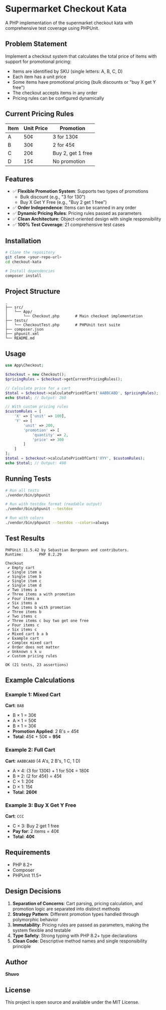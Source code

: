 # Supermarket Checkout Kata

A PHP implementation of the supermarket checkout kata with comprehensive test coverage using PHPUnit.

## Problem Statement

Implement a checkout system that calculates the total price of items with support for promotional pricing:

- Items are identified by SKU (single letters: A, B, C, D)
- Each item has a unit price
- Some items have promotional pricing (bulk discounts or "buy X get Y free")
- The checkout accepts items in any order
- Pricing rules can be configured dynamically

## Current Pricing Rules

| Item | Unit Price | Promotion           |
|------|-----------|---------------------|
| A    | 50¢       | 3 for 130¢          |
| B    | 30¢       | 2 for 45¢           |
| C    | 20¢       | Buy 2, get 1 free   |
| D    | 15¢       | No promotion        |

## Features

- ✅ **Flexible Promotion System**: Supports two types of promotions
  - Bulk discount (e.g., "3 for 130")
  - Buy X Get Y Free (e.g., "Buy 2 get 1 free")
- ✅ **Order Independence**: Items can be scanned in any order
- ✅ **Dynamic Pricing Rules**: Pricing rules passed as parameters
- ✅ **Clean Architecture**: Object-oriented design with single responsibility
- ✅ **100% Test Coverage**: 21 comprehensive test cases

## Installation

```bash
# Clone the repository
git clone <your-repo-url>
cd checkout-kata

# Install dependencies
composer install
```

## Project Structure

```
.
├── src/
│   └── App/
│       └── Checkout.php       # Main checkout implementation
├── tests/
│   └── CheckoutTest.php       # PHPUnit test suite
├── composer.json
├── phpunit.xml
└── README.md
```

## Usage

```php
use App\Checkout;

$checkout = new Checkout();
$pricingRules = $checkout->getCurrentPricingRules();

// Calculate price for a cart
$total = $checkout->calculatePriceOfCart('AABBCABD', $pricingRules);
echo $total; // Output: 260

// With custom pricing rules
$customRules = [
    'X' => ['unit' => 100],
    'Y' => [
        'unit' => 200,
        'promotion' => [
            'quantity' => 2,
            'price' => 300
        ]
    ]
];
$total = $checkout->calculatePriceOfCart('XYY', $customRules);
echo $total; // Output: 400
```

## Running Tests

```bash
# Run all tests
./vendor/bin/phpunit

# Run with testdox format (readable output)
./vendor/bin/phpunit --testdox

# Run with colors
./vendor/bin/phpunit --testdox --colors=always
```

## Test Results

```
PHPUnit 11.5.42 by Sebastian Bergmann and contributors.
Runtime:       PHP 8.2.29

Checkout
 ✔ Empty cart
 ✔ Single item a
 ✔ Single item b
 ✔ Single item c
 ✔ Single item d
 ✔ Two items a
 ✔ Three items a with promotion
 ✔ Four items a
 ✔ Six items a
 ✔ Two items b with promotion
 ✔ Three items b
 ✔ Two items c
 ✔ Three items c buy two get one free
 ✔ Four items c
 ✔ Six items c
 ✔ Mixed cart b a b
 ✔ Example cart
 ✔ Complex mixed cart
 ✔ Order does not matter
 ✔ Unknown s k u
 ✔ Custom pricing rules

OK (21 tests, 23 assertions)
```

## Example Calculations

### Example 1: Mixed Cart
**Cart**: `BAB`
- B × 1 = 30¢
- A × 1 = 50¢
- B × 1 = 30¢
- **Promotion Applied**: 2 B's = 45¢
- **Total**: 45¢ + 50¢ = **95¢**

### Example 2: Full Cart
**Cart**: `AABBCABD` (4 A's, 2 B's, 1 C, 1 D)
- A × 4: (3 for 130¢) + 1 for 50¢ = 180¢
- B × 2: (2 for 45¢) = 45¢
- C × 1: 20¢
- D × 1: 15¢
- **Total**: **260¢**

### Example 3: Buy X Get Y Free
**Cart**: `CCC`
- C × 3: Buy 2 get 1 free
- **Pay for**: 2 items = 40¢
- **Total**: **40¢**

## Requirements

- PHP 8.2+
- Composer
- PHPUnit 11.5+

## Design Decisions

1. **Separation of Concerns**: Cart parsing, pricing calculation, and promotion logic are separated into distinct methods
2. **Strategy Pattern**: Different promotion types handled through polymorphic behavior
3. **Immutability**: Pricing rules are passed as parameters, making the system flexible and testable
4. **Type Safety**: Strong typing with PHP 8.2+ type declarations
5. **Clean Code**: Descriptive method names and single responsibility principle

## Author

**Shuvo**

## License

This project is open source and available under the MIT License.